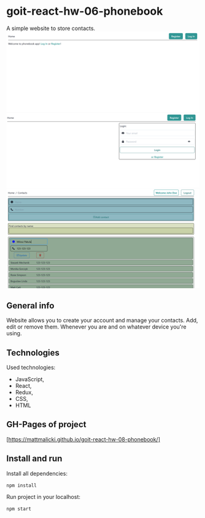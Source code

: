# goit-react-hw-06-phonebook

A simple website to store contacts. ![Home page][picture1]
![Login page][picture2] ![Contacts page with editing][picture3]

## General info

Website allows you to create your account and manage your contacts. Add, edit or
remove them. Whenever you are and on whatever device you're using.

## Technologies

Used technologies:

- JavaScript,
- React,
- Redux,
- CSS,
- HTML

## GH-Pages of project

[https://mattmalicki.github.io/goit-react-hw-08-phonebook/]

## Install and run

Install all dependencies:

```shell
npm install
```

Run project in your localhost:

```shell
npm start
```

[picture1]: ./src/images/picture1.png
[picture2]: ./src/images/picture2.png
[picture3]: ./src/images/picture3.png
